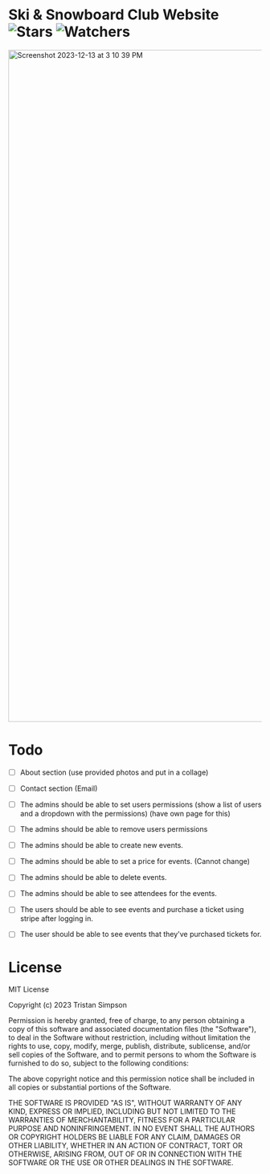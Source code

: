 # Ski & Snowboard Club Website ![Stars](https://img.shields.io/github/stars/realTristan/SkiSnowboardClub?color=brightgreen) ![Watchers](https://img.shields.io/github/watchers/realTristan/SkiSnowboardClub?label=Watchers)

<img width="1338" alt="Screenshot 2023-12-13 at 3 10 39 PM" src="https://github.com/realTristan/SkiSnowboardClub/assets/75189508/07763b10-ec63-4bce-9f19-00fab35f4dda">

# Todo

- [ ] About section (use provided photos and put in a collage)
- [ ] Contact section (Email)

- [ ] The admins should be able to set users permissions (show a list of users and a dropdown with the permissions) (have own page for this)
- [ ] The admins should be able to remove users permissions
- [ ] The admins should be able to create new events.
- [ ] The admins should be able to set a price for events. (Cannot change)
- [ ] The admins should be able to delete events.
- [ ] The admins should be able to see attendees for the events.
- [ ] The users should be able to see events and purchase a ticket using stripe after logging in.
- [ ] The user should be able to see events that they've purchased tickets for.

# License

MIT License

Copyright (c) 2023 Tristan Simpson

Permission is hereby granted, free of charge, to any person obtaining a copy
of this software and associated documentation files (the "Software"), to deal
in the Software without restriction, including without limitation the rights
to use, copy, modify, merge, publish, distribute, sublicense, and/or sell
copies of the Software, and to permit persons to whom the Software is
furnished to do so, subject to the following conditions:

The above copyright notice and this permission notice shall be included in all
copies or substantial portions of the Software.

THE SOFTWARE IS PROVIDED "AS IS", WITHOUT WARRANTY OF ANY KIND, EXPRESS OR
IMPLIED, INCLUDING BUT NOT LIMITED TO THE WARRANTIES OF MERCHANTABILITY,
FITNESS FOR A PARTICULAR PURPOSE AND NONINFRINGEMENT. IN NO EVENT SHALL THE
AUTHORS OR COPYRIGHT HOLDERS BE LIABLE FOR ANY CLAIM, DAMAGES OR OTHER
LIABILITY, WHETHER IN AN ACTION OF CONTRACT, TORT OR OTHERWISE, ARISING FROM,
OUT OF OR IN CONNECTION WITH THE SOFTWARE OR THE USE OR OTHER DEALINGS IN THE
SOFTWARE.
